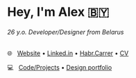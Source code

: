 # Hey, I'm Alex :belarus:


###### 26 y.o. Developer/Designer from Belarus
:globe_with_meridians:   [Website](https://holov.in) • [Linked.in](https://linkedin.com/in/holovin) • [Habr.Carrer](https://career.habr.com/holovin) • [CV](https://holovin.notion.site/CV-de5647ea49054fe1906add66680c12c1)

:computer:   [Code/Projects](PROJECTS.md) • [Design portfolio](https://holovin.notion.site/d3d44a7ac5b5455683abbec8c5fced6e)
